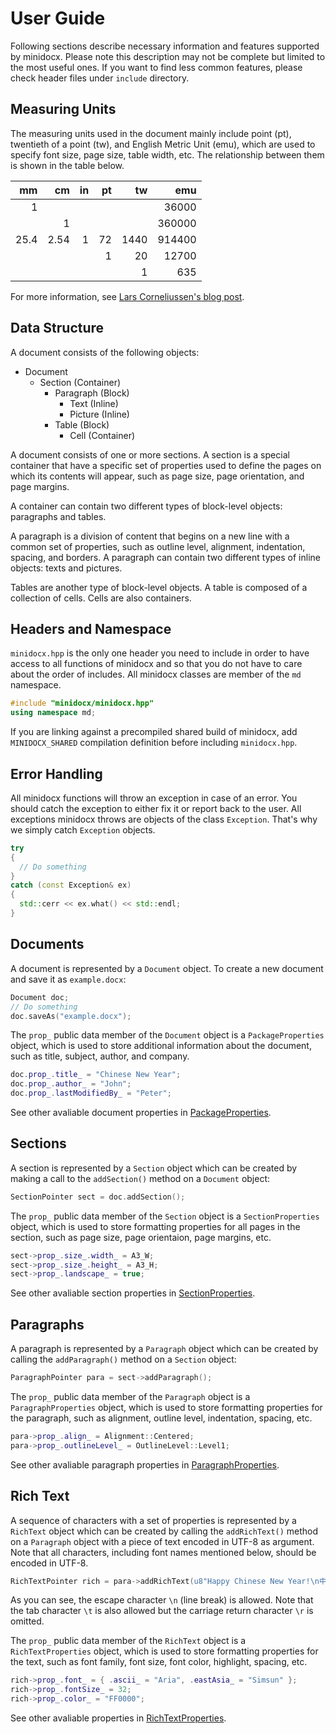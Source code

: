
# User Guide

Following sections describe necessary information and features supported by minidocx. Please note this description may not be complete but limited to the most useful ones. If you want to find less common features, please check header files under `include` directory.

## Measuring Units

The measuring units used in the document mainly include point (pt), twentieth of a point (tw), and English Metric Unit (emu), which are used to specify font size, page size, table width, etc. The relationship between them is shown in the table below.

|   mm |   cm |   in |   pt |   tw |    emu |
| ---: | ---: | ---: | ---: | ---: | -----: | 
|    1 |      |      |      |      |  36000 |
|      |    1 |      |      |      | 360000 |
| 25.4 | 2.54 |    1 |   72 | 1440 | 914400 |
|      |      |      |    1 |   20 |  12700 |
|      |      |      |      |    1 |    635 |

For more information, see [Lars Corneliussen's blog post](https://startbigthinksmall.wordpress.com/2010/01/04/points-inches-and-emus-measuring-units-in-office-open-xml/).

## Data Structure

A document consists of the following objects:

- Document
  - Section (Container)
    - Paragraph (Block)
      - Text (Inline)
      - Picture (Inline)
    - Table (Block)
      - Cell (Container)

A document consists of one or more sections. A section is a special container that have a specific set of properties used to define the pages on which its contents will appear, such as page size, page orientation, and page margins.

A container can contain two different types of block-level objects: paragraphs and tables.
 
A paragraph is a division of content that begins on a new line with a common set of properties, such as outline level, alignment, indentation, spacing, and borders. A paragraph can contain two different types of inline objects: texts and pictures.

Tables are another type of block-level objects. A table is composed of a collection of cells. Cells are also containers.

## Headers and Namespace

`minidocx.hpp` is the only one header you need to include in order to have access to all functions of minidocx and so that you do not have to care about the order of includes. All minidocx classes are member of the `md` namespace.

```cpp
#include "minidocx/minidocx.hpp"
using namespace md;
```

If you are linking against a precompiled shared build of minidocx, add `MINIDOCX_SHARED` compilation definition before including `minidocx.hpp`.

## Error Handling

All minidocx functions will throw an exception in case of an error. You should catch the exception to either fix it or report back to the user. All exceptions minidocx throws are objects of the class `Exception`. That's why we simply catch `Exception` objects.

```cpp
try
{
  // Do something
}
catch (const Exception& ex)
{
  std::cerr << ex.what() << std::endl;
}
```

## Documents

A document is represented by a `Document` object. To create a new document and save it as `example.docx`:

```cpp
Document doc;
// Do something
doc.saveAs("example.docx");
```

The `prop_` public data member of the `Document` object is a `PackageProperties` object, which is used to store additional information about the document, such as title, subject, author, and company.

```cpp
doc.prop_.title_ = "Chinese New Year";
doc.prop_.author_ = "John";
doc.prop_.lastModifiedBy_ = "Peter";
```

See other avaliable document properties in [PackageProperties](./include/minidocx/packaging/package.hpp).

## Sections

A section is represented by a `Section` object which can be created by making a call to the `addSection()` method on a `Document` object:

```cpp
SectionPointer sect = doc.addSection();
```

The `prop_` public data member of the `Section` object is a `SectionProperties` object, which is used to store formatting properties for all pages in the section, such as page size, page orientaion, page margins, etc.

```cpp
sect->prop_.size_.width_ = A3_W;
sect->prop_.size_.height_ = A3_H;
sect->prop_.landscape_ = true;
```

See other avaliable section properties in [SectionProperties](./include/minidocx/word/main/properties/section.hpp).

## Paragraphs

A paragraph is represented by a `Paragraph` object which can be created by calling the `addParagraph()` method on a `Section` object:

```cpp
ParagraphPointer para = sect->addParagraph();
```

The `prop_` public data member of the `Paragraph` object is a `ParagraphProperties` object, which is used to store formatting properties for the paragraph, such as alignment, outline level, indentation, spacing, etc.

```cpp
para->prop_.align_ = Alignment::Centered;
para->prop_.outlineLevel_ = OutlineLevel::Level1;
```

See other avaliable paragraph properties in [ParagraphProperties](./include/minidocx/word/main/properties/paragraph.hpp).

## Rich Text

A sequence of characters with a set of properties is represented by a `RichText` object which can be created by calling the `addRichText()` method on a `Paragraph` object with a piece of text encoded in UTF-8 as argument. Note that all characters, including font names mentioned below, should be encoded in UTF-8.

```cpp
RichTextPointer rich = para->addRichText(u8"Happy Chinese New Year!\n中国新年快乐！");
```

As you can see, the escape character `\n` (line break) is allowed. Note that the tab character `\t` is also allowed but the carriage return character `\r` is omitted. 

The `prop_` public data member of the `RichText` object is a `RichTextProperties` object, which is used to store formatting properties for the text, such as font family, font size, font color, highlight, spacing, etc.

```cpp
rich->prop_.font_ = { .ascii_ = "Aria", .eastAsia_ = "Simsun" };
rich->prop_.fontSize_ = 32;
rich->prop_.color_ = "FF0000";
```

See other avaliable properties in [RichTextProperties](./include/minidocx/word/main/properties/richtext.hpp).
